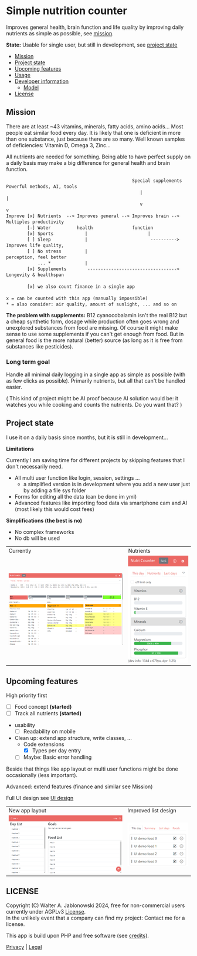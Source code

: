 # Simple nutrition counter

Improves general health, brain function and life quality by improving daily nutrients
as simple as possible, see [mission](#mission).

**State:** Usable for single user, but still in development, see [project state](#project-state)

- [Mission](#mission)
- [Project state](#project-state)
- [Upcoming features](#upcoming-features)
- [Usage](misc/usage.md)
- [Developer information](misc/dev_info.md)
  - [Model](misc/dev_info.md#model)
- [License](#license)


Mission
----------------------------------------------------------

There are at least ~43 vitamins, minerals, fatty acids, amino acids... Most people eat
similar food every day. It is likely that one is deficient in more than one substance,
just because there are so many. Well known samples of deficiencies: Vitamin D, Omega 3,
Zinc...

All nutrients are needed for something. Being able to have perfect supply on a daily
basis may make a big difference for general health and brain function.

```
                                                Special supplements  Powerful methods, AI, tools
                                                   |                   |
                                                   v                   v
Improve [x] Nutrients  --> Improves general --> Improves brain --> Multiples productivity
        [-] Water          health               function           
        [x] Sports            |                       |
        [ ] Sleep             |                        ----------> Improves life quality,
        [ ] No stress         |                                    perception, feel better
            ... *             |
        [x] Supplements        ----------------------------------> Longevity & healthspan

        [x] we also count finance in a single app

x = can be counted with this app (manually impossible)
* = also consider: air quality, amount of sunlight, ... and so on
```

**The problem with supplements:** B12 cyanocobalamin isn't the real B12 but a cheap synthetic form,
dosage while production often goes wrong and unexplored substances from food are missing. Of course
it might make sense to use some supplements if you can't get enough from food. But in general food
is the more natural (better) source (as long as it is free from substances like pesticides).

### Long term goal

Handle all minimal daily logging in a single app as simple as possible (with as few clicks
as possible). Primarily nutrients, but all that can't be handled easier.

( This kind of project might be AI proof because AI solution would be: it watches you
while cooking and counts the nutrients. Do you want that? )


Project state
----------------------------------------------------------

I use it on a daily basis since months, but it is still in development...

**Limitations**

Currently I am saving time for different projects by skipping features that I don't
necessarily need.

- All multi user function like login, session, settings ...
  - a simplified version is in development where you add a new user just by adding a file sys folder
- Forms for editing all the data (can be done im yml)
- Advanced features like importing food data via smartphone cam and AI (most likely
  this would cost fees)

**Simplifications (the best is no)**

- No complex frameworks
- No db will be used

<table>
  <tr>
    <td>Currently</td>
    <td>Nutrients</td>
  </tr>
  <tr>
    <td>
      <img src="misc/img.png" width="400">
    </td>
    <td>
      <img src="misc/design_2.png" width="200">
    </td>
  </tr>
</table>


Upcoming features
----------------------------------------------------------

High priority first

- [ ] Food concept **(started)**
- [ ] Track all nutrients **(started)**
- usability
  - [ ] Readability on mobile
- Clean up: extend app structure, write classes, ...
  - Code extensions
    - [x] Types per day entry
  - [ ] Maybe: Basic error handling

Beside that things like app layout or multi user functions might be done occasionally (less important).

Advanced: extend features (finance and similar see Mission)

Full UI design see [UI design](misc/UI_Design.md)

<table>
  <tr>
    <td>New app layout</td>
    <td>Improved list design</td>
  </tr>
  <tr>
    <td>
      <img src="misc/layout.png" width="400">
    </td>
    <td>
      <img src="misc/design_1.png" width="200">
    </td>
  </tr>
</table>


LICENSE
----------------------------------------------------------

Copyright (C) Walter A. Jablonowski 2024, free for non-commercial users currently under AGPLv3 [License](https://choosealicense.com/licenses/agpl-3.0). \
In the unlikely event that a company can find my project: Contact me for a license.

This app is build upon PHP and free software (see [credits](credits.md)).

[Privacy](https://walter-a-jablonowski.github.io/privacy.html) | [Legal](https://walter-a-jablonowski.github.io/imprint.html)
